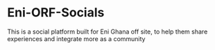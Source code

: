 # Eni-ORF-Socials
This is a social platform built for Eni Ghana off site, to help them share experiences and integrate more as a community

